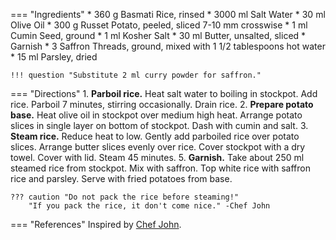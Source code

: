 === "Ingredients"
    * 360 g Basmati Rice, rinsed
    * 3000 ml Salt Water
    * 30 ml Olive Oil
    * 300 g Russet Potato, peeled, sliced 7-10 mm crosswise
    * 1 ml Cumin Seed, ground
    * 1 ml Kosher Salt
    * 30 ml Butter, unsalted, sliced
    * Garnish
        * 3 Saffron Threads, ground, mixed with 1 1/2 tablespoons hot water
        * 15 ml Parsley, dried

    !!! question "Substitute 2 ml curry powder for saffron."

=== "Directions"
    1. **Parboil rice.** Heat salt water to boiling in stockpot. Add rice. Parboil 7 minutes, stirring occasionally. Drain rice.
    2. **Prepare potato base.** Heat olive oil in stockpot over medium high heat. Arrange potato slices in single layer on bottom of stockpot. Dash with cumin and salt.
    3. **Steam rice.** Reduce heat to low. Gently add parboiled rice over potato slices. Arrange butter slices evenly over rice. Cover stockpot with a dry towel. Cover with lid. Steam 45 minutes.
    5. **Garnish.** Take about 250 ml steamed rice from stockpot. Mix with saffron. Top white rice with saffron rice and parsley. Serve with fried potatoes from base.

    ??? caution "Do not pack the rice before steaming!"
        "If you pack the rice, it don't come nice." -Chef John

=== "References"
    Inspired by [Chef John](https://foodwishes.blogspot.com/2014/12/persian-rice-sorry-measuring-cups.html).
